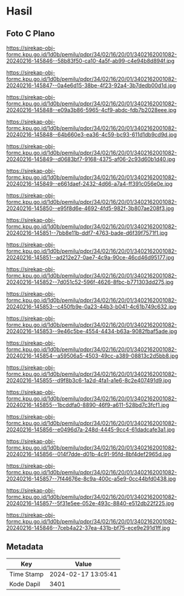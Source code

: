 # Hasil

## Foto C Plano

https://sirekap-obj-formc.kpu.go.id/1d0b/pemilu/pdpr/34/02/16/20/01/3402162001082-20240216-145846--58b83f50-ca10-4a5f-ab99-c4e94b8d894f.jpg

https://sirekap-obj-formc.kpu.go.id/1d0b/pemilu/pdpr/34/02/16/20/01/3402162001082-20240216-145847--0a4e6d15-38be-4f23-92a4-3b7dedb00d1d.jpg

https://sirekap-obj-formc.kpu.go.id/1d0b/pemilu/pdpr/34/02/16/20/01/3402162001082-20240216-145848--e09a3b86-5965-4cf9-abdc-fdb7b2028eee.jpg

https://sirekap-obj-formc.kpu.go.id/1d0b/pemilu/pdpr/34/02/16/20/01/3402162001082-20240216-145848--64b660e3-ea36-4c59-bc93-611d1db9cd9d.jpg

https://sirekap-obj-formc.kpu.go.id/1d0b/pemilu/pdpr/34/02/16/20/01/3402162001082-20240216-145849--d0683bf7-9168-4375-af06-2c93d60b1d40.jpg

https://sirekap-obj-formc.kpu.go.id/1d0b/pemilu/pdpr/34/02/16/20/01/3402162001082-20240216-145849--e661daef-2432-4d66-a7a4-ff391c056e0e.jpg

https://sirekap-obj-formc.kpu.go.id/1d0b/pemilu/pdpr/34/02/16/20/01/3402162001082-20240216-145850--e95f8d6e-4692-4fd5-982f-3b807ae208f3.jpg

https://sirekap-obj-formc.kpu.go.id/1d0b/pemilu/pdpr/34/02/16/20/01/3402162001082-20240216-145851--7bb8e11b-ddf7-4763-bade-d6f39f7571f1.jpg

https://sirekap-obj-formc.kpu.go.id/1d0b/pemilu/pdpr/34/02/16/20/01/3402162001082-20240216-145851--ad212e27-0ae7-4c9a-90ce-46cd46d95177.jpg

https://sirekap-obj-formc.kpu.go.id/1d0b/pemilu/pdpr/34/02/16/20/01/3402162001082-20240216-145852--7d051c52-596f-4626-8fbc-b771303dd275.jpg

https://sirekap-obj-formc.kpu.go.id/1d0b/pemilu/pdpr/34/02/16/20/01/3402162001082-20240216-145853--c450fb9e-0a23-44b3-b041-4c61b749c632.jpg

https://sirekap-obj-formc.kpu.go.id/1d0b/pemilu/pdpr/34/02/16/20/01/3402162001082-20240216-145853--9e46c5be-4554-4434-b63a-9082fbaf5ade.jpg

https://sirekap-obj-formc.kpu.go.id/1d0b/pemilu/pdpr/34/02/16/20/01/3402162001082-20240216-145854--a59506a5-4503-49cc-a389-08813c2d5bb8.jpg

https://sirekap-obj-formc.kpu.go.id/1d0b/pemilu/pdpr/34/02/16/20/01/3402162001082-20240216-145855--d9f8b3c6-1a2d-4fa1-a1e6-8c2e407491d9.jpg

https://sirekap-obj-formc.kpu.go.id/1d0b/pemilu/pdpr/34/02/16/20/01/3402162001082-20240216-145855--1bcddfa0-8890-46f9-a611-528bd7c3fcf1.jpg

https://sirekap-obj-formc.kpu.go.id/1d0b/pemilu/pdpr/34/02/16/20/01/3402162001082-20240216-145856--e0496d7a-248d-4445-9cc4-61dadcafe3a1.jpg

https://sirekap-obj-formc.kpu.go.id/1d0b/pemilu/pdpr/34/02/16/20/01/3402162001082-20240216-145856--014f7dde-d01b-4c91-95fd-8bf4def2965d.jpg

https://sirekap-obj-formc.kpu.go.id/1d0b/pemilu/pdpr/34/02/16/20/01/3402162001082-20240216-145857--7f44676e-8c9a-400c-a5e9-0cc44bfd0438.jpg

https://sirekap-obj-formc.kpu.go.id/1d0b/pemilu/pdpr/34/02/16/20/01/3402162001082-20240216-145857--5f31e5ee-052e-493c-8840-e512db22f225.jpg

https://sirekap-obj-formc.kpu.go.id/1d0b/pemilu/pdpr/34/02/16/20/01/3402162001082-20240216-145846--7ceb4a22-37ea-431b-bf75-ece9e291d1ff.jpg


## Metadata

| Key        | Value               |
| ---------- | ------------------- |
| Time Stamp | 2024-02-17 13:05:41 |
| Kode Dapil | 3401                |



